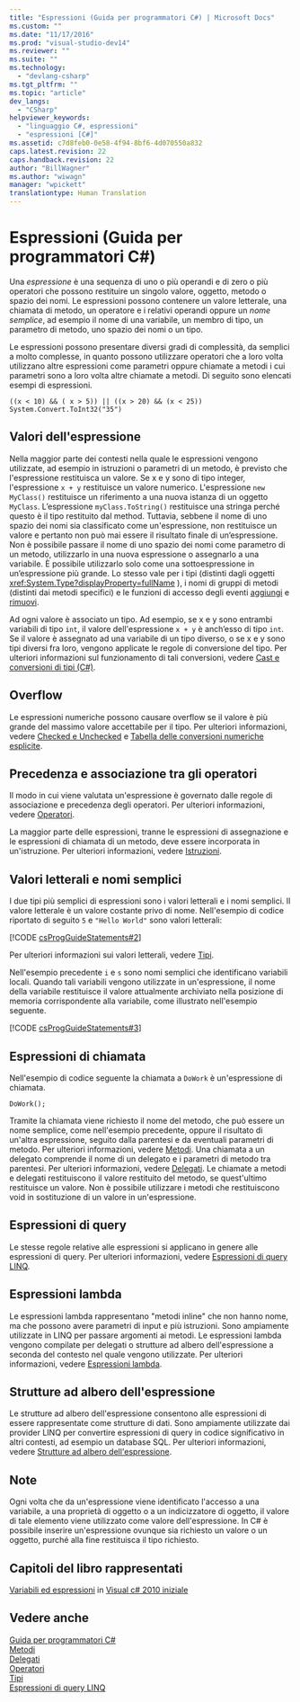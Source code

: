 ```yaml
---
title: "Espressioni (Guida per programmatori C#) | Microsoft Docs"
ms.custom: ""
ms.date: "11/17/2016"
ms.prod: "visual-studio-dev14"
ms.reviewer: ""
ms.suite: ""
ms.technology: 
  - "devlang-csharp"
ms.tgt_pltfrm: ""
ms.topic: "article"
dev_langs: 
  - "CSharp"
helpviewer_keywords: 
  - "linguaggio C#, espressioni"
  - "espressioni [C#]"
ms.assetid: c7d8feb0-0e58-4f94-8bf6-4d070550a832
caps.latest.revision: 22
caps.handback.revision: 22
author: "BillWagner"
ms.author: "wiwagn"
manager: "wpickett"
translationtype: Human Translation
---
```

# Espressioni (Guida per programmatori C#)
Una *espressione* è una sequenza di uno o più operandi e di zero o più operatori che possono restituire un singolo valore, oggetto, metodo o spazio dei nomi.  Le espressioni possono contenere un valore letterale, una chiamata di metodo, un operatore e i relativi operandi oppure un *nome semplice*,  ad esempio il nome di una variabile, un membro di tipo, un parametro di metodo, uno spazio dei nomi o un tipo.  
  
 Le espressioni possono presentare diversi gradi di complessità, da semplici a molto complesse, in quanto possono utilizzare operatori che a loro volta utilizzano altre espressioni come parametri oppure chiamate a metodi i cui parametri sono a loro volta altre chiamate a metodi.  Di seguito sono elencati esempi di espressioni.  
  
```  
((x < 10) && ( x > 5)) || ((x > 20) && (x < 25))   
System.Convert.ToInt32("35")  
```  
  
## Valori dell'espressione  
 Nella maggior parte dei contesti nella quale le espressioni vengono utilizzate, ad esempio in istruzioni o parametri di un metodo, è previsto che l'espressione restituisca un valore.  Se x e y sono di tipo integer, l'espressione `x + y` restituisce un valore numerico.  L'espressione `new MyClass()` restituisce un riferimento a una nuova istanza di un oggetto `MyClass`.  L’espressione `myClass.ToString()` restituisce una stringa perché questo è il tipo restituito dal method.  Tuttavia, sebbene il nome di uno spazio dei nomi sia classificato come un'espressione, non restituisce un valore e pertanto non può mai essere il risultato finale di un’espressione.  Non è possibile passare il nome di uno spazio dei nomi come parametro di un metodo, utilizzarlo in una nuova espressione o assegnarlo a una variabile.  È possibile utilizzarlo solo come una sottoespressione in un’espressione più grande.  Lo stesso vale per i tipi \(distinti dagli oggetti <xref:System.Type?displayProperty=fullName> \), i nomi di gruppi di metodi \(distinti dai metodi specifici\) e le funzioni di accesso degli eventi [aggiungi](../../../csharp/language-reference/keywords/add.md) e [rimuovi](../../../csharp/language-reference/keywords/remove.md).  
  
 Ad ogni valore è associato un tipo.  Ad esempio, se x e y sono entrambi variabili di tipo `int`, il valore dell'espressione `x + y` è anch’esso di tipo `int`.  Se il valore è assegnato ad una variabile di un tipo diverso, o se x e y sono tipi diversi fra loro, vengono applicate le regole di conversione del tipo.  Per ulteriori informazioni sul funzionamento di tali conversioni, vedere [Cast e conversioni di tipi \(C\#\)](../../../csharp/programming-guide/types/casting-and-type-conversions.md).  
  
## Overflow  
 Le espressioni numeriche possono causare overflow se il valore è più grande del massimo valore accettabile per il tipo.  Per ulteriori informazioni, vedere [Checked e Unchecked](../../../csharp/language-reference/keywords/checked-and-unchecked.md) e [Tabella delle conversioni numeriche esplicite](../../../csharp/language-reference/keywords/explicit-numeric-conversions-table.md).  
  
## Precedenza e associazione tra gli operatori  
 Il modo in cui viene valutata un'espressione è governato dalle regole di associazione e precedenza degli operatori.  Per ulteriori informazioni, vedere [Operatori](../../../csharp/programming-guide/statements-expressions-operators/operators.md).  
  
 La maggior parte delle espressioni, tranne le espressioni di assegnazione e le espressioni di chiamata di un metodo, deve essere incorporata in un'istruzione.  Per ulteriori informazioni, vedere [Istruzioni](../../../csharp/programming-guide/statements-expressions-operators/statements.md).  
  
## Valori letterali e nomi semplici  
 I due tipi più semplici di espressioni sono i valori letterali e i nomi semplici.  Il valore letterale è un valore costante privo di nome.  Nell'esempio di codice riportato di seguito `5` e `"Hello World"` sono valori letterali:  
  
 [!CODE [csProgGuideStatements#2](../CodeSnippet/VS_Snippets_VBCSharp/csProgGuideStatements#2)]  
  
 Per ulteriori informazioni sui valori letterali, vedere [Tipi](../../../csharp/language-reference/keywords/types.md).  
  
 Nell'esempio precedente `i` e `s` sono nomi semplici che identificano variabili locali.  Quando tali variabili vengono utilizzate in un'espressione, il nome della variabile restituisce il valore attualmente archiviato nella posizione di memoria corrispondente alla variabile,  come illustrato nell'esempio seguente.  
  
 [!CODE [csProgGuideStatements#3](../CodeSnippet/VS_Snippets_VBCSharp/csProgGuideStatements#3)]  
  
## Espressioni di chiamata  
 Nell'esempio di codice seguente la chiamata a `DoWork` è un'espressione di chiamata.  
  
```  
DoWork();  
```  
  
 Tramite la chiamata viene richiesto il nome del metodo, che può essere un nome semplice, come nell'esempio precedente, oppure il risultato di un'altra espressione, seguito dalla parentesi e da eventuali parametri di metodo.  Per ulteriori informazioni, vedere [Metodi](../../../csharp/programming-guide/classes-and-structs/methods.md).  Una chiamata a un delegato comprende il nome di un delegato e i parametri di metodo tra parentesi.  Per ulteriori informazioni, vedere [Delegati](../../../csharp/programming-guide/delegates/index.md).  Le chiamate a metodi e delegati restituiscono il valore restituito del metodo, se quest'ultimo restituisce un valore.  Non è possibile utilizzare i metodi che restituiscono void in sostituzione di un valore in un'espressione.  
  
## Espressioni di query  
 Le stesse regole relative alle espressioni si applicano in genere alle espressioni di query.  Per ulteriori informazioni, vedere [Espressioni di query LINQ](../../../csharp/programming-guide/linq-query-expressions/index.md).  
  
## Espressioni lambda  
 Le espressioni lambda rappresentano "metodi inline" che non hanno nome, ma che possono avere parametri di input e più istruzioni.  Sono ampiamente utilizzate in LINQ per passare argomenti ai metodi.  Le espressioni lambda vengono compilate per delegati o strutture ad albero dell'espressione a seconda del contesto nel quale vengono utilizzate.  Per ulteriori informazioni, vedere [Espressioni lambda](../../../csharp/programming-guide/statements-expressions-operators/lambda-expressions.md).  
  
## Strutture ad albero dell'espressione  
 Le strutture ad albero dell'espressione consentono alle espressioni di essere rappresentate come strutture di dati.  Sono ampiamente utilizzate dai provider LINQ per convertire espressioni di query in codice significativo in altri contesti, ad esempio un database SQL.  Per ulteriori informazioni, vedere [Strutture ad albero dell'espressione](../Topic/Expression%20Trees%20\(C%23%20and%20Visual%20Basic\).md).  
  
## Note  
 Ogni volta che da un'espressione viene identificato l'accesso a una variabile, a una proprietà di oggetto o a un indicizzatore di oggetto, il valore di tale elemento viene utilizzato come valore dell'espressione.  In C\# è possibile inserire un'espressione ovunque sia richiesto un valore o un oggetto, purché alla fine restituisca il tipo richiesto.  
  
## Capitoli del libro rappresentati  
 [Variabili ed espressioni](http://go.microsoft.com/fwlink/?LinkId=221228) in [Visual c\# 2010 iniziale](http://go.microsoft.com/fwlink/?LinkId=221214)  
  
## Vedere anche  
 [Guida per programmatori C\#](../../../csharp/programming-guide/index.md)   
 [Metodi](../../../csharp/programming-guide/classes-and-structs/methods.md)   
 [Delegati](../../../csharp/programming-guide/delegates/index.md)   
 [Operatori](../../../csharp/programming-guide/statements-expressions-operators/operators.md)   
 [Tipi](../../../csharp/programming-guide/types/index.md)   
 [Espressioni di query LINQ](../../../csharp/programming-guide/linq-query-expressions/index.md)